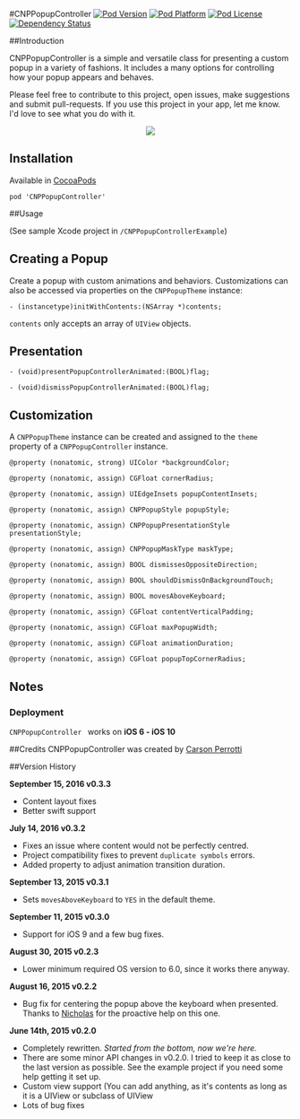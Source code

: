 #CNPPopupController
[![Pod Version](http://img.shields.io/cocoapods/v/CNPPopupController.svg?style=flat)](http://cocoadocs.org/docsets/CNPPopupController/)
[![Pod Platform](http://img.shields.io/cocoapods/p/CNPPopupController.svg?style=flat)](http://cocoadocs.org/docsets/CNPPopupController/)
[![Pod License](http://img.shields.io/cocoapods/l/CNPPopupController.svg?style=flat)](https://github.com/carsonperrotti/CNPPopupController/blob/master/LICENSE)
[![Dependency Status](https://www.versioneye.com/objective-c/cnppopupcontroller/0.2.1/badge.svg?style=flat)](https://www.versioneye.com/objective-c/cnppopupcontroller)

##Introduction

CNPPopupController is a simple and versatile class for presenting a custom popup in a variety of fashions. It includes a many options for controlling how your popup appears and behaves.

Please feel free to contribute to this project, open issues, make suggestions and submit pull-requests. If you use this project in your app, let me know. I'd love to see what you do with it.

<p align="center"><img src="https://raw.githubusercontent.com/carsonperrotti/CNPPopupController/master/CNPPopupControllerExample/CNPPopupController.gif"/></p>

## Installation

Available in [CocoaPods](http://cocoapods.org/?q=CNPPopupController)

`pod 'CNPPopupController'`

##Usage

(See sample Xcode project in `/CNPPopupControllerExample`)

## Creating a Popup

Create a popup with custom animations and behaviors. Customizations can also be accessed via properties on the `CNPPopupTheme` instance:

	- (instancetype)initWithContents:(NSArray *)contents;


`contents` only accepts an array of `UIView` objects.

## Presentation

`- (void)presentPopupControllerAnimated:(BOOL)flag;`

`- (void)dismissPopupControllerAnimated:(BOOL)flag;`

## Customization

A `CNPPopupTheme` instance can be created and assigned to the `theme` property of a `CNPPopupController` instance.

`@property (nonatomic, strong) UIColor *backgroundColor;`

`@property (nonatomic, assign) CGFloat cornerRadius;`

`@property (nonatomic, assign) UIEdgeInsets popupContentInsets;`

`@property (nonatomic, assign) CNPPopupStyle popupStyle;`

`@property (nonatomic, assign) CNPPopupPresentationStyle presentationStyle;`

`@property (nonatomic, assign) CNPPopupMaskType maskType;`

`@property (nonatomic, assign) BOOL dismissesOppositeDirection;`

`@property (nonatomic, assign) BOOL shouldDismissOnBackgroundTouch;`

`@property (nonatomic, assign) BOOL movesAboveKeyboard;`

`@property (nonatomic, assign) CGFloat contentVerticalPadding;`

`@property (nonatomic, assign) CGFloat maxPopupWidth;`

`@property (nonatomic, assign) CGFloat animationDuration;`

`@property (nonatomic, assign) CGFloat popupTopCornerRadius;`

## Notes

### Deployment
`CNPPopupController ` works on **iOS 6 - iOS 10**

##Credits
CNPPopupController was created by [Carson Perrotti](http://carsonperrotti.com)

##Version History

**September 15, 2016 v0.3.3**
- Content layout fixes
- Better swift support

**July 14, 2016 v0.3.2**
- Fixes an issue where content would not be perfectly centred.
- Project compatibility fixes to prevent `duplicate symbols` errors.
- Added property to adjust animation transition duration.

**September 13, 2015 v0.3.1**
- Sets `movesAboveKeyboard` to `YES` in the default theme.

**September 11, 2015 v0.3.0**
- Support for iOS 9 and a few bug fixes.

**August 30, 2015 v0.2.3**
- Lower minimum required OS version to 6.0, since it works there anyway.

**August 16, 2015 v0.2.2**
- Bug fix for centering the popup above the keyboard when presented. Thanks to [Nicholas](https://github.com/nicholas) for the proactive help on this one.

**June 14th, 2015 v0.2.0**
- Completely rewritten. *Started from the bottom, now we're here.*
- There are some minor API changes in v0.2.0. I tried to keep it as close to the last version as possible. See the example project if you need some help getting it set up.
- Custom view support (You can add anything, as it's contents as long as it is a UIView or subclass of UIView
- Lots of bug fixes
